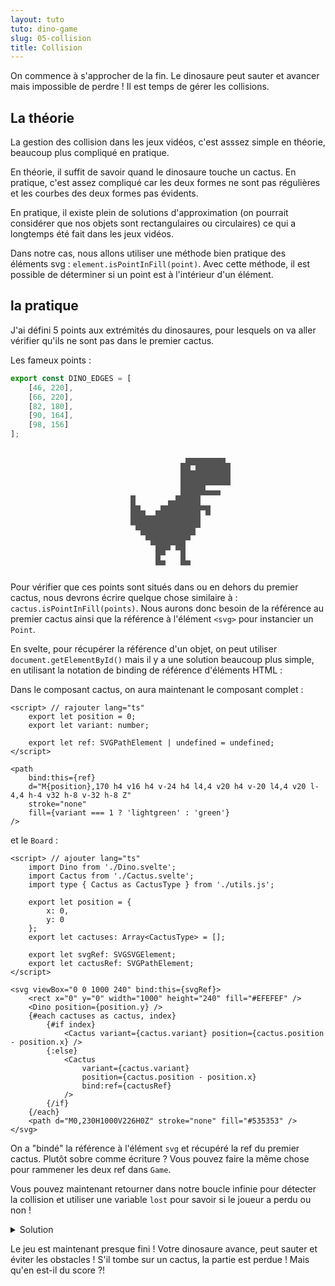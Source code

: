 ```yaml
---
layout: tuto
tuto: dino-game
slug: 05-collision
title: Collision
---
```


<script>
	import CodeCollision from './CodeCollision.md';
</script>

On commence à s'approcher de la fin. Le dinosaure peut sauter et avancer mais impossible de perdre ! Il est temps de gérer les collisions.

## La théorie

La gestion des collision dans les jeux vidéos, c'est asssez simple en théorie, beaucoup plus compliqué en pratique.

En théorie, il suffit de savoir quand le dinosaure touche un cactus. En pratique, c'est assez compliqué car les deux formes ne sont pas régulières et les courbes des deux formes pas évidents.

En pratique, il existe plein de solutions d'approximation (on pourrait considérer que nos objets sont rectangulaires ou circulaires) ce qui a longtemps été fait dans les jeux vidéos.

Dans notre cas, nous allons utiliser une méthode bien pratique des éléments svg : `element.isPointInFill(point)`. Avec cette méthode, il est possible de déterminer si un point est à l'intérieur d'un élément.

## la pratique

J'ai défini 5 points aux extrémités du dinosaures, pour lesquels on va aller vérifier qu'ils ne sont pas dans le premier cactus.

Les fameux points : 

```typescript
export const DINO_EDGES = [
	[46, 220],
	[66, 220],
	[82, 180],
	[90, 164],
	[98, 156]
];
```

<div class="dino-wrapper">
	<svg viewBox="0 0 100 100">
		<g transform="translate(0 -128)">
			<path
				d="M80,178h-4v14h-4v6h-4v4h-4v16h4v4h-8v-12h-4v-4h-4v4h-4v4h-4v4h4v4h-8v-16h-4v-4h-4v-4h-4v-4h-4v-4h-4v-24h4v8h4v4h4v4h8v-4h4v-4h6v-4h6v-4h4v-26h4v-4h32v4h4v18h-20v4h12v4h-16v8h8v8h-4v-4z"
				stroke="none"
				fill="#535353"
			/>
			<path d="M68,142v4h4v-4h-4z" stroke="none" fill="#EFEFEF" />
			{#each [
				[46, 220],
				[66, 220],
				[82, 180],
				[90, 164],
				[98, 156]
			] as [x, y]}
				<path d="M{x},{y}h0.01" stroke="red" stroke-width="3" stroke-linecap="round" />
			{/each}
		</g>
	</svg>
</div>

Pour vérifier que ces points sont situés dans ou en dehors du premier cactus, nous devrons écrire quelque chose similaire à : `cactus.isPointInFill(points)`. Nous aurons donc besoin de la référence au premier cactus ainsi que la référence à l'élément `<svg>` pour instancier un `Point`.

En svelte, pour récupérer la référence d'un objet, on peut utiliser `document.getElementById()` mais il y a une solution beaucoup plus simple, en utilisant la notation de binding de référence d'éléments HTML :

Dans le composant cactus, on aura maintenant le composant complet :

```svelte
<script> // rajouter lang="ts"
	export let position = 0;
	export let variant: number;

	export let ref: SVGPathElement | undefined = undefined;
</script>

<path
	bind:this={ref}
	d="M{position},170 h4 v16 h4 v-24 h4 l4,4 v20 h4 v-20 l4,4 v20 l-4,4 h-4 v32 h-8 v-32 h-8 Z"
	stroke="none"
	fill={variant === 1 ? 'lightgreen' : 'green'}
/>
```

et le `Board` :

```svelte
<script> // ajouter lang="ts"
	import Dino from './Dino.svelte';
	import Cactus from './Cactus.svelte';
	import type { Cactus as CactusType } from './utils.js';

	export let position = {
		x: 0,
		y: 0
	};
	export let cactuses: Array<CactusType> = [];

	export let svgRef: SVGSVGElement;
	export let cactusRef: SVGPathElement;
</script>

<svg viewBox="0 0 1000 240" bind:this={svgRef}>
	<rect x="0" y="0" width="1000" height="240" fill="#EFEFEF" />
	<Dino position={position.y} />
	{#each cactuses as cactus, index}
		{#if index}
			<Cactus variant={cactus.variant} position={cactus.position - position.x} />
		{:else}
			<Cactus
				variant={cactus.variant}
				position={cactus.position - position.x}
				bind:ref={cactusRef}
			/>
		{/if}
	{/each}
	<path d="M0,230H1000V226H0Z" stroke="none" fill="#535353" />
</svg>
```

On a "bindé" la référence à l'élément `svg` et récupéré la ref du premier cactus. Plutôt sobre comme écriture ? Vous pouvez faire la même chose pour rammener les deux ref dans `Game`.

Vous pouvez maintenant retourner dans notre boucle infinie pour détecter la collision et utiliser une variable `lost` pour savoir si le joueur a perdu ou non !

<details>
	<summary>Solution</summary>
	<CodeCollision/>
</details>

Le jeu est maintenant presque fini ! Votre dinosaure avance, peut sauter et éviter les obstacles ! S'il tombe sur un cactus, la partie est perdue ! Mais qu'en est-il du score ?!

<style>
	.dino-wrapper {
        max-width: 200px;
        margin: auto;
	}
</style>
